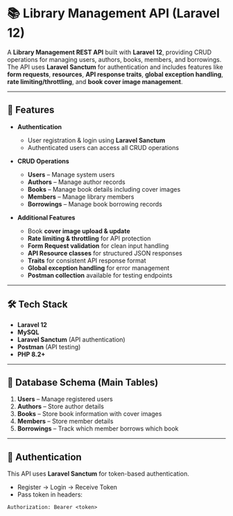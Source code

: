 # 📚 Library Management API (Laravel 12)

A **Library Management REST API** built with **Laravel 12**, providing CRUD operations for managing users, authors, books, members, and borrowings.  
The API uses **Laravel Sanctum** for authentication and includes features like **form requests**, **resources**, **API response traits**, **global exception handling**, **rate limiting/throttling**, and **book cover image management**.  

---

## 🚀 Features

- **Authentication**
  - User registration & login using **Laravel Sanctum**
  - Authenticated users can access all CRUD operations

- **CRUD Operations**
  - **Users** – Manage system users
  - **Authors** – Manage author records
  - **Books** – Manage book details including cover images
  - **Members** – Manage library members
  - **Borrowings** – Manage book borrowing records

- **Additional Features**
  - Book **cover image upload & update**  
  - **Rate limiting & throttling** for API protection  
  - **Form Request validation** for clean input handling  
  - **API Resource classes** for structured JSON responses  
  - **Traits** for consistent API response format  
  - **Global exception handling** for error management  
  - **Postman collection** available for testing endpoints  

---

## 🛠️ Tech Stack

- **Laravel 12**
- **MySQL**
- **Laravel Sanctum** (API authentication)
- **Postman** (API testing)
- **PHP 8.2+**

---

## 📂 Database Schema (Main Tables)

1. **Users** – Manage registered users  
2. **Authors** – Store author details  
3. **Books** – Store book information with cover images  
4. **Members** – Store member details  
5. **Borrowings** – Track which member borrows which book  

---

## 🔐 Authentication

This API uses **Laravel Sanctum** for token-based authentication.  
- Register → Login → Receive Token  
- Pass token in headers:  

```http
Authorization: Bearer <token>
